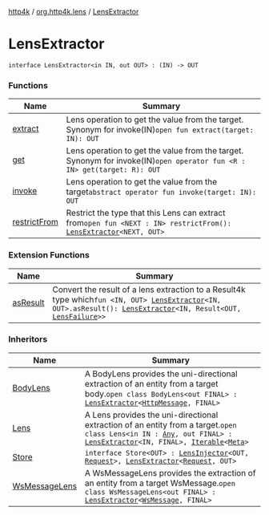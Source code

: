 [http4k](../../index.md) / [org.http4k.lens](../index.md) / [LensExtractor](./index.md)

# LensExtractor

`interface LensExtractor<in IN, out OUT> : (IN) -> OUT`

### Functions

| Name | Summary |
|---|---|
| [extract](extract.md) | Lens operation to get the value from the target. Synonym for invoke(IN)`open fun extract(target: IN): OUT` |
| [get](get.md) | Lens operation to get the value from the target. Synonym for invoke(IN)`open operator fun <R : IN> get(target: R): OUT` |
| [invoke](invoke.md) | Lens operation to get the value from the target`abstract operator fun invoke(target: IN): OUT` |
| [restrictFrom](restrict-from.md) | Restrict the type that this Lens can extract from`open fun <NEXT : IN> restrictFrom(): `[`LensExtractor`](./index.md)`<NEXT, OUT>` |

### Extension Functions

| Name | Summary |
|---|---|
| [asResult](../as-result.md) | Convert the result of a lens extraction to a Result4k type which`fun <IN, OUT> `[`LensExtractor`](./index.md)`<IN, OUT>.asResult(): `[`LensExtractor`](./index.md)`<IN, Result<OUT, `[`LensFailure`](../-lens-failure/index.md)`>>` |

### Inheritors

| Name | Summary |
|---|---|
| [BodyLens](../-body-lens/index.md) | A BodyLens provides the uni-directional extraction of an entity from a target body.`open class BodyLens<out FINAL> : `[`LensExtractor`](./index.md)`<`[`HttpMessage`](../../org.http4k.core/-http-message/index.md)`, FINAL>` |
| [Lens](../-lens/index.md) | A Lens provides the uni-directional extraction of an entity from a target.`open class Lens<in IN : `[`Any`](https://kotlinlang.org/api/latest/jvm/stdlib/kotlin/-any/index.html)`, out FINAL> : `[`LensExtractor`](./index.md)`<IN, FINAL>, `[`Iterable`](https://kotlinlang.org/api/latest/jvm/stdlib/kotlin.collections/-iterable/index.html)`<`[`Meta`](../-meta/index.md)`>` |
| [Store](../../org.http4k.core/-store/index.md) | `interface Store<OUT> : `[`LensInjector`](../-lens-injector/index.md)`<OUT, `[`Request`](../../org.http4k.core/-request/index.md)`>, `[`LensExtractor`](./index.md)`<`[`Request`](../../org.http4k.core/-request/index.md)`, OUT>` |
| [WsMessageLens](../-ws-message-lens/index.md) | A WsMessageLens provides the extraction of an entity from a target WsMessage.`open class WsMessageLens<out FINAL> : `[`LensExtractor`](./index.md)`<`[`WsMessage`](../../org.http4k.websocket/-ws-message/index.md)`, FINAL>` |
